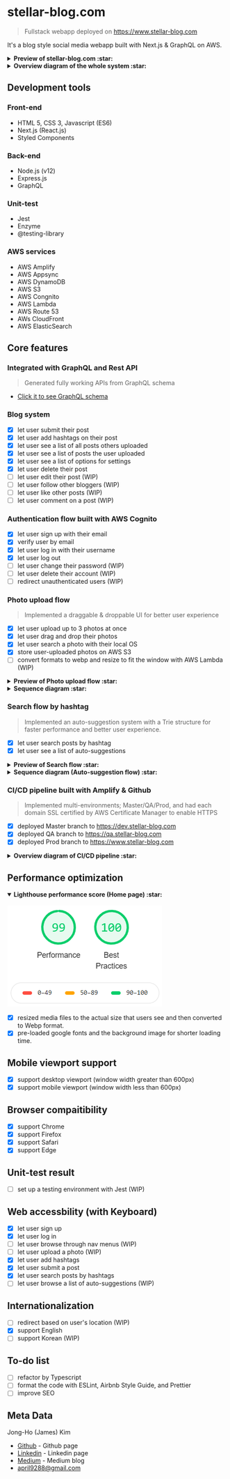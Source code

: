 # stellar-blog.com
> Fullstack webapp deployed on https://www.stellar-blog.com

It's a blog style social media webapp built with Next.js & GraphQL on AWS.

<details>
  <summary>
    <b>
      Preview of stellar-blog.com :star:
    </b>
  </summary>
<br>
<img src="https://github.com/Stellar-blog/stellar-blog-webapp/blob/master/wiki/preview-login480.gif" alt="preview" />
</details>

<details>
  <summary>
    <b>
      Overview diagram of the whole system :star:
    </b>
  </summary>
<br>
<img src="https://github.com/Stellar-blog/stellar-blog-webapp/blob/master/wiki/General_Process.png" alt="General_Process" />
</details>

## Development tools
### Front-end
- HTML 5, CSS 3, Javascript (ES6)
- Next.js (React.js)
- Styled Components

### Back-end
- Node.js (v12)
- Express.js
- GraphQL

### Unit-test
- Jest
- Enzyme
- @testing-library

### AWS services
- AWS Amplify
- AWS Appsync
- AWS DynamoDB
- AWS S3
- AWS Congnito
- AWS Lambda
- AWS Route 53
- AWs CloudFront
- AWS ElasticSearch

## Core features
### Integrated with GraphQL and Rest API
> Generated fully working APIs from GraphQL schema

- [Click it to see GraphQL schema](https://github.com/Stellar-blog/stellar-blog-webapp/blob/master/amplify/backend/api/stellagraphqlapi/schema.graphql)

### Blog system
- [x] let user submit their post
- [x] let user add hashtags on their post
- [x] let user see a list of all posts others uploaded
- [x] let user see a list of posts the user uploaded
- [x] let user see a list of options for settings
- [x] let user delete their post
- [ ] let user edit their post (WIP)
- [ ] let user follow other bloggers (WIP)
- [ ] let user like other posts (WIP)
- [ ] let user comment on a post (WIP)

### Authentication flow built with AWS Cognito

- [x] let user sign up with their email
- [x] verify user by email
- [x] let user log in with their username
- [x] let user log out
- [ ] let user change their password (WIP)
- [ ] let user delete their account (WIP)
- [ ] redirect unauthenticated users (WIP)

### Photo upload flow
> Implemented a draggable & droppable UI for better user experience

- [x] let user upload up to 3 photos at once
- [x] let user drag and drop their photos
- [x] let user search a photo with their local OS
- [x] store user-uploaded photos on AWS S3
- [ ] convert formats to webp and resize to fit the window with AWS Lambda (WIP)

<details>
  <summary>
    <b>
      Preview of Photo upload flow :star:
    </b>
  </summary>
<br>
<img src="https://github.com/Stellar-blog/stellar-blog-webapp/blob/master/wiki/preview-photo-upload480.gif" alt="preview-photo-upload480" />
</details>

<details>
  <summary>
    <b>
      Sequence diagram :star:
    </b>
  </summary>
<br>
<img src="https://github.com/Stellar-blog/stellar-blog-webapp/blob/master/wiki/seq-diagram-photo-upload.png" alt="seq-diagram-photo-upload" />
</details>

### Search flow by hashtag
> Implemented an auto-suggestion system with a Trie structure for faster performance and better user experience.

- [x] let user search posts by hashtag
- [x] let user see a list of auto-suggestions 

<details>
  <summary>
    <b>
      Preview of Search flow :star:
    </b>
  </summary>
<br>
<img src="https://github.com/Stellar-blog/stellar-blog-webapp/blob/master/wiki/preview-search480.gif" alt="preview-search480" />
</details>

<details>
  <summary>
    <b>
      Sequence diagram (Auto-suggestion flow) :star:
    </b>
  </summary>
<br>
<img src="https://github.com/Stellar-blog/stellar-blog-webapp/blob/master/wiki/Autocomplete_Process.png" alt="Autocomplete_Process" />
</details>

### CI/CD pipeline built with Amplify & Github
> Implemented multi-environments; Master/QA/Prod, and had each domain SSL certified by AWS Certificate Manager to enable HTTPS

- [x] deployed Master branch to https://dev.stellar-blog.com
- [x] deployed QA branch to https://qa.stellar-blog.com
- [x] deployed Prod branch to https://www.stellar-blog.com

<details>
  <summary>
    <b>
      Overview diagram of CI/CD pipeline :star:
    </b>
  </summary>
<br>
<img src="https://github.com/Stellar-blog/stellar-blog-webapp/blob/master/wiki/CICD_Process.png" alt="CICD_Process" />
</details>

## Performance optimization

<details open>
  <summary>
    <b>
      Lighthouse performance score (Home page) :star:
    </b>
  </summary>
<br>
<img src="https://github.com/Stellar-blog/stellar-blog-webapp/blob/master/wiki/performance_score.png" alt="performance_score" />
</details>

- [x] resized media files to the actual size that users see and then converted to Webp format.
- [x] pre-loaded google fonts and the background image for shorter loading time.

## Mobile viewport support
- [x] support desktop viewport (window width greater than 600px)
- [x] support mobile  viewport (window width less than 600px)

## Browser compaitibility
- [x] support Chrome
- [x] support Firefox
- [x] support Safari
- [x] support Edge

## Unit-test result
- [ ] set up a testing environment with Jest (WIP)

## Web accessbility (with Keyboard)
- [x] let user sign up
- [x] let user log in
- [ ] let user browse through nav menus (WIP)
- [ ] let user upload a photo (WIP)
- [x] let user add hashtags 
- [x] let user submit a post
- [x] let user search posts by hashtags
- [ ] let user browse a list of auto-suggestions (WIP)

## Internationalization
- [ ] redirect based on user's location (WIP)
- [x] support English
- [ ] support Korean (WIP)

## To-do list
- [ ] refactor by Typescript
- [ ] format the code with ESLint, Airbnb Style Guide, and Prettier
- [ ] improve SEO

## Meta Data
Jong-Ho (James) Kim
- [Github](https://github.com/april9288) - Github page
- [Linkedin](http://www.linkedin.com/in/james-kim-dev) - Linkedin page
- [Medium](https://medium.com/@april9288) - Medium blog
- april9288@gmail.com
